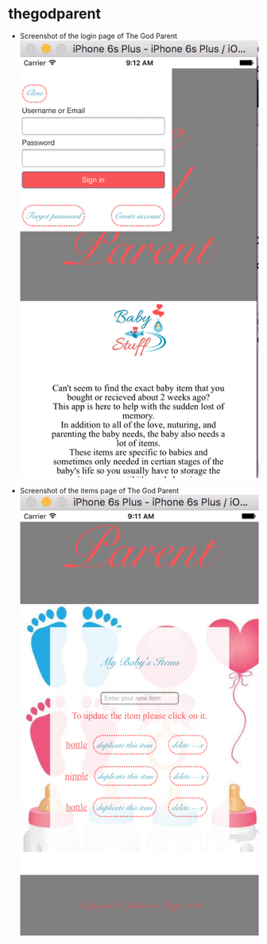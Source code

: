 # thegodparent


* Screenshot of the login page of The God Parent
![ScreenShot](public/images/sign-in-2-mobile.png "Login")

* Screenshot of the items page of The God Parent
![ScreenShot](public/images/items-page-mobile.png "Items Page")
